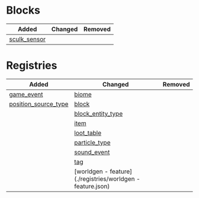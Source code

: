 # Blocks
| Added | Changed | Removed |
|-------|---------|---------|
| [sculk_sensor](./blocks/sculk_sensor.json) |  |  |

# Registries
| Added | Changed | Removed |
|-------|---------|---------|
| [game_event](./registries/game_event.json) | [biome](./registries/biome.json) |  |
| [position_source_type](./registries/position_source_type.json) | [block](./registries/block.json) |  |
|  | [block_entity_type](./registries/block_entity_type.json) |  |
|  | [item](./registries/item.json) |  |
|  | [loot_table](./registries/loot_table.json) |  |
|  | [particle_type](./registries/particle_type.json) |  |
|  | [sound_event](./registries/sound_event.json) |  |
|  | [tag](./registries/tag.json) |  |
|  | [worldgen - feature](./registries/worldgen - feature.json) |  |
